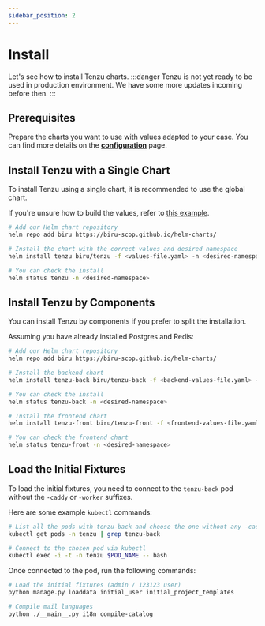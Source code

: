 ```yaml
---
sidebar_position: 2
---
```


# Install

Let's see how to install Tenzu charts.
:::danger
Tenzu is not yet ready to be used in production environment.
We have some more updates incoming before then.
:::
## Prerequisites

Prepare the charts you want to use with values adapted to your case.
You can find more details on the **[configuration](./configuration.md)** page.

## Install Tenzu with a Single Chart

To install Tenzu using a single chart, it is recommended to use the global chart.

If you're unsure how to build the values, refer to [this example](./configuration.md#example-with-databases-included).

```bash
# Add our Helm chart repository
helm repo add biru https://biru-scop.github.io/helm-charts/

# Install the chart with the correct values and desired namespace
helm install tenzu biru/tenzu -f <values-file.yaml> -n <desired-namespace> --create-namespace

# You can check the install
helm status tenzu -n <desired-namespace>
```

## Install Tenzu by Components

You can install Tenzu by components if you prefer to split the installation.

Assuming you have already installed Postgres and Redis:

```bash
# Add our Helm chart repository
helm repo add biru https://biru-scop.github.io/helm-charts/

# Install the backend chart
helm install tenzu-back biru/tenzu-back -f <backend-values-file.yaml> -n <desired-namespace> --create-namespace

# You can check the install
helm status tenzu-back -n <desired-namespace>

# Install the frontend chart
helm install tenzu-front biru/tenzu-front -f <frontend-values-file.yaml> -n <desired-namespace> --create-namespace

# You can check the frontend chart
helm status tenzu-front -n <desired-namespace>
```

## Load the Initial Fixtures

To load the initial fixtures, you need to connect to the `tenzu-back` pod without the `-caddy` or `-worker` suffixes. 

Here are some example `kubectl` commands:

```bash
# List all the pods with tenzu-back and choose the one without any -caddy or -worker suffix
kubectl get pods -n tenzu | grep tenzu-back

# Connect to the chosen pod via kubectl
kubectl exec -i -t -n tenzu $POD_NAME -- bash
```

Once connected to the pod, run the following commands:

```bash
# Load the initial fixtures (admin / 123123 user)
python manage.py loaddata initial_user initial_project_templates 

# Compile mail languages
python ./__main__.py i18n compile-catalog
```